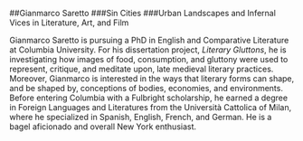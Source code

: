 ##Gianmarco Saretto
###Sin Cities
###Urban Landscapes and Infernal Vices in Literature, Art, and Film

Gianmarco Saretto is pursuing a PhD in English and Comparative Literature at Columbia University. For his dissertation project, _Literary Gluttons_, he is investigating how images of food, consumption, and gluttony were used to represent, critique, and meditate upon, late medieval literary practices. Moreover, Gianmarco is interested in the ways that literary forms can shape, and be shaped by, conceptions of bodies, economies, and environments. Before entering Columbia with a Fulbright scholarship, he earned a degree in Foreign Languages and Literatures from the Università Cattolica of Milan, where he specialized in Spanish, English, French, and German. He is a bagel aficionado and overall New York enthusiast.
